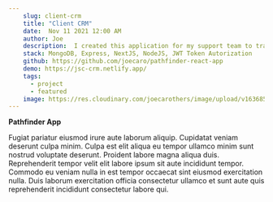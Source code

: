 ```yaml
---
    slug: client-crm
    title: "Client CRM"
    date:  Nov 11 2021 12:00 AM
    author: Joe
    description:  I created this application for my support team to track clients' status as they went through the process of filing reports.
    stack: MongoDB, Express, NextJS, NodeJS, JWT Token Autorization
    github: https://github.com/joecaro/pathfinder-react-app
    demo: https://jsc-crm.netlify.app/
    tags:
      - project 
      - featured
    image: https://res.cloudinary.com/joecarothers/image/upload/v1636854905/misc/Screenshot_2021-11-13_205459_qtzgid.png
---
```


**Pathfinder App**

Fugiat pariatur eiusmod irure aute laborum aliquip. Cupidatat veniam deserunt culpa minim. Culpa est elit aliqua eu tempor ullamco minim sunt nostrud voluptate deserunt. Proident labore magna aliqua duis. Reprehenderit tempor velit elit labore ipsum sit aute incididunt tempor. Commodo eu veniam nulla in est tempor occaecat sint eiusmod exercitation nulla. Duis laborum exercitation officia consectetur ullamco et sunt aute quis reprehenderit incididunt consectetur labore qui.
